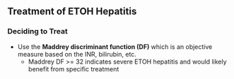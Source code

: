 ## Treatment of ETOH Hepatitis
### Deciding to Treat
- Use the **Maddrey discriminant function (DF)** which is an objective measure based on the INR, bilirubin, etc.
    - Maddrey DF >= 32 indicates severe ETOH hepatitis and would likely benefit from specific treatment